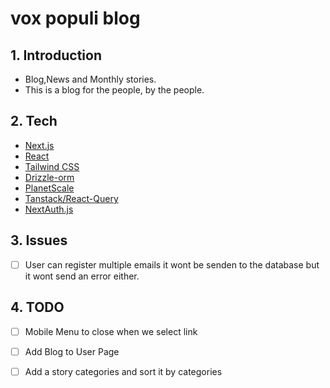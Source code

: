 # vox populi blog 


## 1. Introduction
- Blog,News and Monthly stories. 
- This is a blog for the people, by the people.

## 2. Tech
- [Next.js](https://nextjs.org/)
- [React](https://reactjs.org/)
- [Tailwind CSS](https://tailwindcss.com/)
- [Drizzle-orm](https://github.com/drizzle-team/drizzle-orm)
- [PlanetScale](https://planetscale.com/)
- [Tanstack/React-Query](https://tanstack.com/)
- [NextAuth.js](https://next-auth.js.org/)

## 3. Issues 
- [ ] User can register multiple emails it wont be senden to the database but it wont send an error either.

## 4. TODO
- [ ] Mobile Menu to close when we select link
- [ ] Add Blog to User Page 
- [ ] Add a  story categories and sort it by categories


